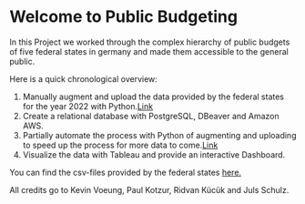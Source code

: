 # Welcome to Public Budgeting

In this Project we worked through the complex hierarchy of public budgets of five federal states in germany and made them accessible to the general public. 

Here is a quick chronological overview:

1. Manually augment and upload the data provided by the federal states for the year 2022 with Python.[Link](https://github.com/Toffeltonius/Public-Budgeting/tree/main/create_dataframes_2022)
2. Create a relational database with PostgreSQL, DBeaver and Amazon AWS.
3. Partially automate the process with Python of augmenting and uploading to speed up the process for more data to come.[Link](https://github.com/Toffeltonius/Public-Budgeting/tree/main/functions)
4. Visualize the data with Tableau and provide an interactive Dashboard.


You can find the csv-files provided by the federal states [here.](https://drive.google.com/drive/folders/1z5jixdjom2EqlrJzO7e9Msuj9L-fWUpb?usp=share_link)






All credits go to Kevin Voeung, Paul Kotzur, Ridvan Kücük and Juls Schulz.




